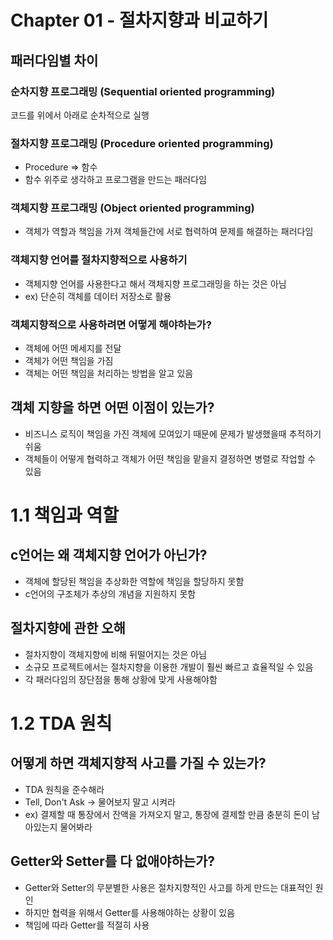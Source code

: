 # Chapter 01 - 절차지향과 비교하기

## 패러다임별 차이
### 순차지향 프로그래밍 (Sequential oriented programming)
코드를 위에서 아래로 순차적으로 실행

### 절차지향 프로그래밍 (Procedure oriented programming)
- Procedure => 함수
- 함수 위주로 생각하고 프로그램을 만드는 패러다임

### 객체지향 프로그래밍 (Object oriented programming)
- 객체가 역할과 책임을 가져 객체들간에 서로 협력하여 문제를 해결하는 패러다임

### 객체지향 언어를 절차지향적으로 사용하기
- 객체지향 언어를 사용한다고 해서 객체지향 프로그래밍을 하는 것은 아님
- ex) 단순히 객체를 데이터 저장소로 활용
### 객체지향적으로 사용하려면 어떻게 해야하는가?
- 객체에 어떤 메세지를 전달
- 객체가 어떤 책임을 가짐
- 객체는 어떤 책임을 처리하는 방법을 알고 있음

## 객체 지향을 하면 어떤 이점이 있는가?
- 비즈니스 로직이 책임을 가진 객체에 모여있기 때문에 문제가 발생했을때 추적하기 쉬움
- 객체들이 어떻게 협력하고 객체가 어떤 책임을 맡을지 결정하면 병렬로 작업할 수 있음

# 1.1 책임과 역할

## c언어는 왜 객체지향 언어가 아닌가?
- 객체에 할당된 책임을 추상화한 역할에 책임을 할당하지 못함
- c언어의 구조체가 추상의 개념을 지원하지 못함

## 절차지향에 관한 오해
- 절차지향이 객체지향에 비해 뒤떨어지는 것은 아님
- 소규모 프로젝트에서는 절차지향을 이용한 개발이 훨씬 빠르고 효율적일 수 있음
- 각 패러다임의 장단점을 통해 상황에 맞게 사용해야함

# 1.2 TDA 원칙

## 어떻게 하면 객체지향적 사고를 가질 수 있는가?
- TDA 원칙을 준수해라
- Tell, Don't Ask -> 물어보지 말고 시켜라
- ex) 결제할 때 통장에서 잔액을 가져오지 말고, 통장에 결제할 만큼 충분히 돈이 남아있는지 물어봐라

## Getter와 Setter를 다 없애야하는가?
- Getter와 Setter의 무분별한 사용은 절차지향적인 사고를 하게 만드는 대표적인 원인
- 하지만 협력을 위해서 Getter를 사용해야하는 상황이 있음
- 책임에 따라 Getter를 적절히 사용

